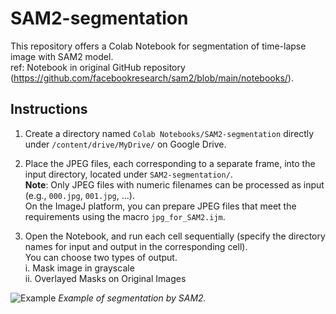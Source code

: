 # SAM2-segmentation

This repository offers a Colab Notebook for segmentation of time-lapse image with SAM2 model.<br>
ref: Notebook in original GitHub repository (https://github.com/facebookresearch/sam2/blob/main/notebooks/).<br>

## Instructions

1. Create a directory named `Colab Notebooks/SAM2-segmentation` directly under `/content/drive/MyDrive/` on Google Drive.<br>

2. Place the JPEG files, each corresponding to a separate frame, into the input directory, located under `SAM2-segmentation/`.<br>
   **Note**: Only JPEG files with numeric filenames can be processed as input (e.g., `000.jpg`, `001.jpg`, ...).<br>
   On the ImageJ platform, you can prepare JPEG files that meet the requirements using the macro `jpg_for_SAM2.ijm`. <br>
   
3. Open the Notebook, and run each cell sequentially (specify the directory names for input and output in the corresponding cell).<br>
   You can choose two types of output.<br>
     i. Mask image in grayscale<br>
     ii. Overlayed Masks on Original Images<br>

![Example](images/Example.gif)
*Example of segmentation by SAM2.*
   
